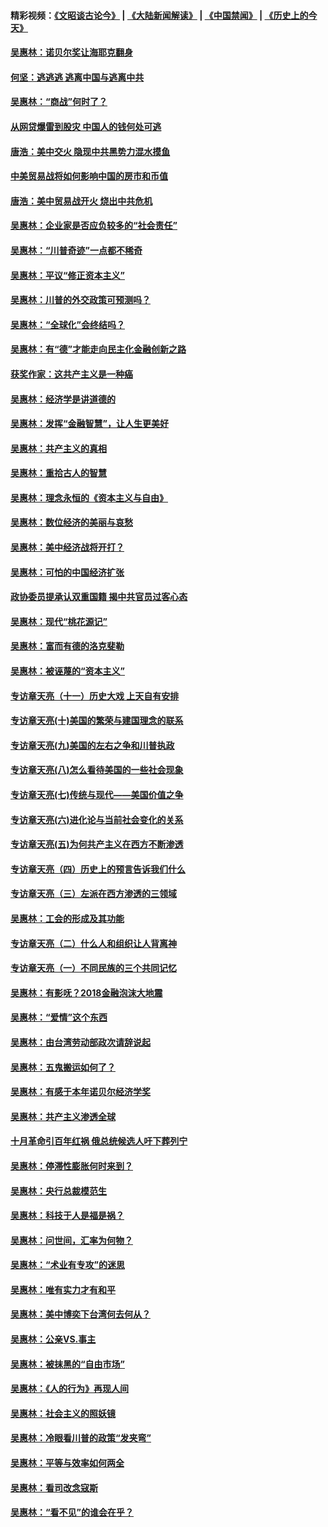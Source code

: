 #### 精彩视频：[《文昭谈古论今》](https://github.com/gfw-breaker/wenzhao/blob/master/README.md?t=01230630) | [《大陆新闻解读》](https://github.com/gfw-breaker/ntdtv-comedy/blob/master/README.md?t=01230630) | [《中国禁闻》](https://github.com/gfw-breaker/ntdtv-news/blob/master/README.md?t=01230630) | [《历史上的今天》](https://github.com/gfw-breaker/today-in-history/blob/master/README.md?t=01230630) 

#### [吴惠林：诺贝尔奖让海耶克翻身](../pages/nsc423/n10890049.md?t=01230630) 

#### [何坚：逃逃逃 逃离中国与逃离中共](../pages/nsc423/n10592891.md?t=01230630) 

#### [吴惠林：“商战”何时了？](../pages/nsc423/n10573558.md?t=01230630) 

#### [从网贷爆雷到股灾 中国人的钱何处可逃](../pages/nsc423/n10572800.md?t=01230630) 

#### [唐浩：美中交火 隐现中共黑势力混水摸鱼](../pages/nsc423/n10544040.md?t=01230630) 

#### [中美贸易战将如何影响中国的房市和币值](../pages/nsc423/n10543697.md?t=01230630) 

#### [唐浩：美中贸易战开火 烧出中共危机](../pages/nsc423/n10540126.md?t=01230630) 

#### [吴惠林：企业家是否应负较多的“社会责任”](../pages/nsc423/n10535022.md?t=01230630) 

#### [吴惠林：“川普奇迹”一点都不稀奇](../pages/nsc423/n10512808.md?t=01230630) 

#### [吴惠林：平议“修正资本主义”](../pages/nsc423/n10495724.md?t=01230630) 

#### [吴惠林：川普的外交政策可预测吗？](../pages/nsc423/n10462387.md?t=01230630) 

#### [吴惠林：“全球化”会终结吗？](../pages/nsc423/n10452838.md?t=01230630) 

#### [吴惠林：有“德”才能走向民主化金融创新之路](../pages/nsc423/n10432292.md?t=01230630) 

#### [获奖作家：这共产主义是一种癌](../pages/nsc423/n10431541.md?t=01230630) 

#### [吴惠林：经济学是讲道德的](../pages/nsc423/n10398014.md?t=01230630) 

#### [吴惠林：发挥“金融智慧”，让人生更美好](../pages/nsc423/n10375019.md?t=01230630) 

#### [吴惠林：共产主义的真相](../pages/nsc423/n10351394.md?t=01230630) 

#### [吴惠林：重拾古人的智慧](../pages/nsc423/n10337691.md?t=01230630) 

#### [吴惠林：理念永恒的《资本主义与自由》](../pages/nsc423/n10316274.md?t=01230630) 

#### [吴惠林：数位经济的美丽与哀愁](../pages/nsc423/n10292946.md?t=01230630) 

#### [吴惠林：美中经济战将开打？](../pages/nsc423/n10258825.md?t=01230630) 

#### [吴惠林：可怕的中国经济扩张](../pages/nsc423/n10219147.md?t=01230630) 

#### [政协委员提承认双重国籍 揭中共官员过客心态](../pages/nsc423/n10208809.md?t=01230630) 

#### [吴惠林：现代“桃花源记”](../pages/nsc423/n10185234.md?t=01230630) 

#### [吴惠林：富而有德的洛克斐勒](../pages/nsc423/n10142264.md?t=01230630) 

#### [吴惠林：被诬蔑的“资本主义”](../pages/nsc423/n10124816.md?t=01230630) 

#### [专访章天亮（十一）历史大戏 上天自有安排](../pages/nsc423/n10094905.md?t=01230630) 

#### [专访章天亮(十)美国的繁荣与建国理念的联系](../pages/nsc423/n10094899.md?t=01230630) 

#### [专访章天亮(九)美国的左右之争和川普执政](../pages/nsc423/n10094889.md?t=01230630) 

#### [专访章天亮(八)怎么看待美国的一些社会现象](../pages/nsc423/n10094857.md?t=01230630) 

#### [专访章天亮(七)传统与现代——美国价值之争](../pages/nsc423/n10093140.md?t=01230630) 

#### [专访章天亮(六)进化论与当前社会变化的关系](../pages/nsc423/n10092036.md?t=01230630) 

#### [专访章天亮(五)为何共产主义在西方不断渗透](../pages/nsc423/n10083620.md?t=01230630) 

#### [专访章天亮（四）历史上的预言告诉我们什么](../pages/nsc423/n10083606.md?t=01230630) 

#### [专访章天亮（三）左派在西方渗透的三领域](../pages/nsc423/n10081115.md?t=01230630) 

#### [吴惠林：工会的形成及其功能](../pages/nsc423/n10080633.md?t=01230630) 

#### [专访章天亮（二）什么人和组织让人背离神](../pages/nsc423/n10076637.md?t=01230630) 

#### [专访章天亮（一）不同民族的三个共同记忆](../pages/nsc423/n10074188.md?t=01230630) 

#### [吴惠林：有影呒？2018金融泡沫大地震](../pages/nsc423/n10040534.md?t=01230630) 

#### [吴惠林：“爱情”这个东西](../pages/nsc423/n10019423.md?t=01230630) 

#### [吴惠林：由台湾劳动部政次请辞说起](../pages/nsc423/n9979679.md?t=01230630) 

#### [吴惠林：五鬼搬运如何了？](../pages/nsc423/n9925338.md?t=01230630) 

#### [吴惠林：有感于本年诺贝尔经济学奖](../pages/nsc423/n9871883.md?t=01230630) 

#### [吴惠林：共产主义渗透全球](../pages/nsc423/n9812748.md?t=01230630) 

#### [十月革命引百年红祸 俄总统候选人吁下葬列宁](../pages/nsc423/n9810182.md?t=01230630) 

#### [吴惠林：停滞性膨胀何时来到？](../pages/nsc423/n9764136.md?t=01230630) 

#### [吴惠林：央行总裁模范生](../pages/nsc423/n9728134.md?t=01230630) 

#### [吴惠林：科技于人是福是祸？](../pages/nsc423/n9672982.md?t=01230630) 

#### [吴惠林：问世间，汇率为何物？](../pages/nsc423/n9621788.md?t=01230630) 

#### [吴惠林：“术业有专攻”的迷思](../pages/nsc423/n9580363.md?t=01230630) 

#### [吴惠林：唯有实力才有和平](../pages/nsc423/n9529599.md?t=01230630) 

#### [吴惠林：美中博奕下台湾何去何从？](../pages/nsc423/n9483598.md?t=01230630) 

#### [吴惠林：公亲VS.事主](../pages/nsc423/n9425637.md?t=01230630) 

#### [吴惠林：被抹黑的“自由市场”](../pages/nsc423/n9351545.md?t=01230630) 

#### [吴惠林：《人的行为》再现人间](../pages/nsc423/n9296339.md?t=01230630) 

#### [吴惠林：社会主义的照妖镜](../pages/nsc423/n9243460.md?t=01230630) 

#### [吴惠林：冷眼看川普的政策“发夹弯”](../pages/nsc423/n9120684.md?t=01230630) 

#### [吴惠林：平等与效率如何两全](../pages/nsc423/n9075430.md?t=01230630) 

#### [吴惠林：看司改念寇斯](../pages/nsc423/n9024915.md?t=01230630) 

#### [吴惠林：“看不见”的谁会在乎？](../pages/nsc423/n8977488.md?t=01230630) 

